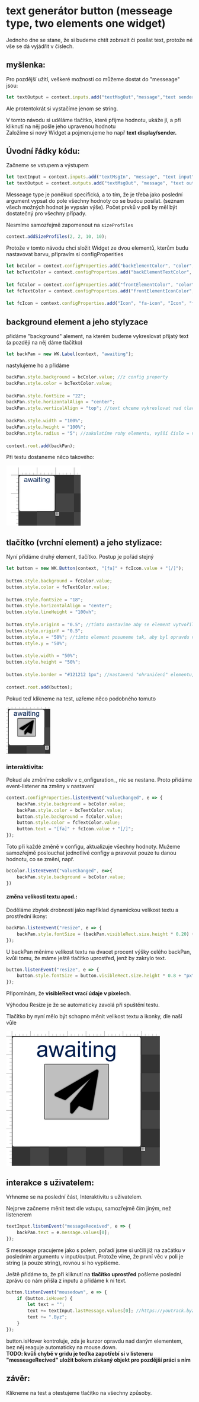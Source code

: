 # text generátor button \(messeage type, two elements one widget\)

Jednoho dne se stane, že si budeme chtít zobrazit či posílat text, protože né vše se dá vyjádřit v číslech.

## myšlenka:

Pro pozdější užití, veškeré možnosti co můžeme dostat do "messeage" jsou:

```javascript
let textOutput = context.inputs.add("textMsgOut","message","text sender",["string","float","boolean","integer"]);
```

Ale protentokrát si vystačíme jenom se string.

V tomto návodu si uděláme tlačítko, které přijme hodnotu, ukáže jí, a při kliknutí na něj pošle jeho upravenou hodnotu  
Založíme si nový Widget a pojmenujeme ho např **text display/sender.**

## Úvodní řádky kódu:

Začneme se vstupem a výstupem

```javascript
let textInput = context.inputs.add("textMsgIn", "message", "text input", ["string"]);
let textOutput = context.outputs.add("textMsgOut", "message", "text output", ["string"]);
```

Messeage type je poněkud specifická, a to tím, že je třeba jako poslední argument vypsat do pole všechny hodnoty co se budou posílat. \(seznam všech možných hodnot je vypsán výše\). Počet prvků v poli by měl být dostatečný pro všechny případy.

Nesmíme samozřejmě zapomenout na `sizeProfiles`

```javascript
context.addSizeProfiles(2, 2, 10, 10);
```

Protože v tomto návodu chci složit Widget ze dvou elementů, kterům budu nastavovat barvu, připravím si configProperities

```javascript
let bcColor = context.configProperties.add("backElementColor", "color", "color of backgrnd element", "#FFFFFF");
let bcTextColor = context.configProperties.add("backElementTextColor", "color", "color of backgrnd text", "#001F4F");

let fcColor = context.configProperties.add("frontElementColor", "color", "color of front element", "#BFBFBF");
let fcTextColor = context.configProperties.add("frontElementIconColor", "color", "color of icon", "#000000");

let fcIcon = context.configProperties.add("Icon", "fa-icon", "Icon", "fa-paper-plane");
```

## background element a jeho stylyzace

přidáme "background" alement, na kterém budeme vykreslovat přijatý text \(a později na něj dáme tlačítko\)

```javascript
let backPan = new WK.Label(context, "awaiting");
```

nastylujeme ho a přidáme

```javascript
backPan.style.background = bcColor.value; //z config property
backPan.style.color = bcTextColor.value; 

backPan.style.fontSize = "22"; 
backPan.style.horizontalAlign = "center";
backPan.style.verticalAlign = "top"; //text chceme vykreslovat nad tlačítkem

backPan.style.width = "100%";
backPan.style.height = "100%";
backPan.style.radius = "5"; //zakulatíme rohy elementu, vyšší číslo = vyšší kulatost

context.root.add(backPan);
```

Při testu dostaneme něco takového:

![](../../.gitbook/assets/code33.png)

## tlačítko \(vrchní element\) a jeho stylizace:

Nyní přidáme druhý element, tlačítko. Postup je pořád stejný

```javascript
let button = new WK.Button(context, "[fa]" + fcIcon.value + "[/]");

button.style.background = fcColor.value;
button.style.color = fcTextColor.value;

button.style.fontSize = "18";
button.style.horizontalAlign = "center";
button.style.lineHeight = "100vh";

button.style.originX = "0.5"; //tímto nastavíme aby se element vytvořil "uprostřed"
button.style.originY = "0.5";
button.style.x = "50%"; //tímto element posuneme tak, aby byl opravdu ve středu
button.style.y = "50%";

button.style.width = "50%"; 
button.style.height = "50%";

button.style.border = "#121212 1px"; //nastavení "ohraničení" elementu, první hodnota jest barva, druhá tloušťka

context.root.add(button);
```

Pokud teď klikneme na test, uzřeme něco podobného tomuto

![](../../.gitbook/assets/code34.png)

### interaktivita:

Pokud ale změníme cokoliv v c_onfiguration_, nic se nestane. Proto přidáme event-listener na změny v nastavení

```javascript
context.configProperties.listenEvent("valueChanged", e => {
    backPan.style.background = bcColor.value;
    backPan.style.color = bcTextColor.value;
    button.style.background = fcColor.value;
    button.style.color = fcTextColor.value;
    button.text = "[fa]" + fcIcon.value + "[/]";
});
```

Toto při každé změně v configu, aktualizuje všechny hodnoty. Mužeme samozřejmě poslouchat jednotlivé configy a pravovat pouze tu danou hodnotu, co se změní, např.

```javascript
bcColor.listenEvent("valueChanged", e=>{
    backPan.style.background = bcColor.value;
})
```

#### změna velikosti textu apod.:

Doděláme zbytek drobností jako například dynamickou velikost textu a prostřední ikony:

```javascript
backPan.listenEvent("resize", e => {
    backPan.style.fontSize = (backPan.visibleRect.size.height * 0.20) + "px";
});
```

U backPan měníme velikost textu na dvacet procent výšky celého backPan, kvůli tomu, že máme ještě tlačítko uprostřed, jenž by zakrylo text.

```javascript
button.listenEvent("resize", e => {
    button.style.fontSize = button.visibleRect.size.height * 0.8 + "px";
});
```

Připomínám, že **visibleRect vrací údaje v pixelech**.

Výhodou Resize je že se automaticky zavolá při spuštění testu.

Tlačítko by nyní mělo být schopno měnit velikost textu a ikonky, dle naší vůle

![](../../.gitbook/assets/35.png)

## interakce s uživatelem:

Vrhneme se na poslední část, Interaktivitu s uživatelem.

Nejprve začneme měnit text dle vstupu, samozřejmě čím jiným, než listenerem

```javascript
textInput.listenEvent("messageReceived", e => {
    backPan.text = e.message.values[0];
});
```

S messeage pracujeme jako s polem, pořadí jsme si určili již na začátku v posledním argumentu v input/output. Protože víme, že první věc v poli je string \(a pouze string\), rovnou si ho vypíšeme.

Ještě přidáme to, že při kliknutí na **tlačítko uprostřed** pošleme poslední zprávu co nám přišla z inputu a přidáme k ní text.

```javascript
button.listenEvent("mousedown", e => {
    if (button.isHover) {
        let text = "";
        text += textInput.lastMessage.values[0]; //https://youtrack.byzance.cz/youtrack/issue/GRID-25
        text += ".Byz";
    }
});
```

button.isHover kontroluje, zda je kurzor opravdu nad daným elementem, bez něj reaguje automaticky na mouse.down.  
**TODO: kvůli chybě v gridu je teďka zapotřebí si v listeneru "messeageRecived" uložit bokem získaný objekt pro pozdější práci s ním**

## závěr:

Klikneme na test a otestujeme tlačitko na všechny způsoby.

